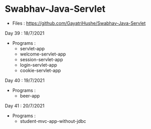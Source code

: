# Swabhav-Java-Servlet
- Files : https://github.com/GayatriHushe/Swabhav-Java-Servlet
  
	  
Day 39 : 18/7/2021
  - Programs : 
      - servlet-app
	  - welcome-servlet-app
	  - session-servlet-app
	  - login-servlet-app
	  - cookie-servlet-app
	  
Day 40 : 19/7/2021
  - Programs : 
      - beer-app
	  
Day 41 : 20/7/2021
  - Programs : 
      - student-mvc-app-without-jdbc